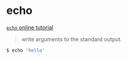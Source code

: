 echo
===

[`echo` online tutorial](https://alibaba.github.io/arthas/arthas-tutorials?language=en&id=command-echo)

> write arguments to the standard output.


```bash
$ echo 'hello'
```